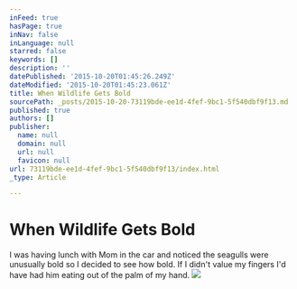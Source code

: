 ```yaml
---
inFeed: true
hasPage: true
inNav: false
inLanguage: null
starred: false
keywords: []
description: ''
datePublished: '2015-10-20T01:45:26.249Z'
dateModified: '2015-10-20T01:45:23.061Z'
title: When Wildlife Gets Bold
sourcePath: _posts/2015-10-20-73119bde-ee1d-4fef-9bc1-5f540dbf9f13.md
published: true
authors: []
publisher:
  name: null
  domain: null
  url: null
  favicon: null
url: 73119bde-ee1d-4fef-9bc1-5f540dbf9f13/index.html
_type: Article

---
```

# When Wildlife Gets Bold

I was having lunch with Mom in the car and noticed the seagulls were unusually bold so I decided to see how bold. If I didn't value my fingers I'd have had him eating out of the palm of my hand.
![](https://the-grid-user-content.s3-us-west-2.amazonaws.com/335effe7-d706-4ff4-8f42-64b116307546.jpg)